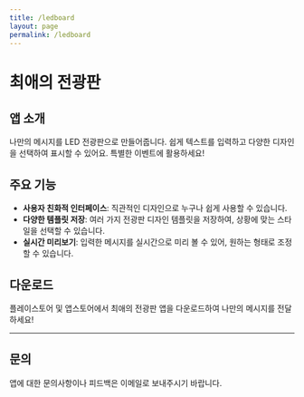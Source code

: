 ```yaml
---
title: /ledboard
layout: page
permalink: /ledboard
---
```


# 최애의 전광판

## 앱 소개
나만의 메시지를 LED 전광판으로 만들어줍니다. 쉽게 텍스트를 입력하고 다양한 디자인을 선택하여 표시할 수 있어요. 특별한 이벤트에 활용하세요!

## 주요 기능
- **사용자 친화적 인터페이스**: 직관적인 디자인으로 누구나 쉽게 사용할 수 있습니다.
- **다양한 템플릿 저장**: 여러 가지 전광판 디자인 템플릿을 저장하여, 상황에 맞는 스타일을 선택할 수 있습니다.
- **실시간 미리보기**: 입력한 메시지를 실시간으로 미리 볼 수 있어, 원하는 형태로 조정할 수 있습니다.



## 다운로드
플레이스토어 및 앱스토어에서 최애의 전광판 앱을 다운로드하여 나만의 메시지를 전달하세요!

---

## 문의
앱에 대한 문의사항이나 피드백은 이메일로 보내주시기 바랍니다.
